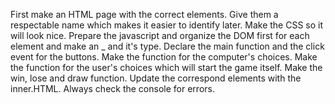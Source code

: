 First make an HTML page with the correct elements.
Give them a respectable name which makes it easier to identify later.
Make the CSS so it will look nice.
Prepare the javascript and organize the DOM first for each element and make an _ and it's type.
Declare the main function and the click event for the buttons.
Make the function for the computer's choices.
Make the function for the user's choices which will start the game itself.
Make the win, lose and draw function.
Update the correspond elements with the inner.HTML.
Always check the console for errors.